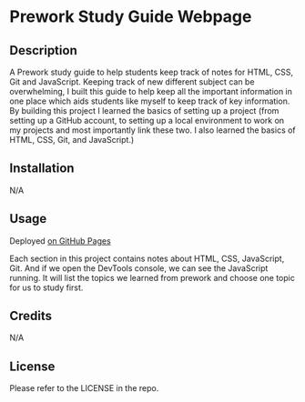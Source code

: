 # Prework Study Guide Webpage

## Description

A Prework study guide to help students keep track of notes for HTML, CSS, Git and JavaScript. Keeping track of new different subject can be overwhelming, I built this guide to help keep all the important information in one place which aids students like myself to keep track of key information. By building this project I learned the basics of setting up a project (from setting up a GitHub account, to setting up a local environment to work on my projects and most importantly link these two. I also learned the basics of HTML, CSS, Git, and JavaScript.)

## Installation

N/A

## Usage
Deployed [on GitHub Pages](https://andresalbornozgil.github.io/prework-study-guide/)

Each section in this project contains notes about HTML, CSS, JavaScript, Git. And if we open the DevTools console, we can see the JavaScript running. It will list the topics we learned from prework and choose one topic for us to study first.

## Credits

N/A

## License

Please refer to the LICENSE in the repo.
